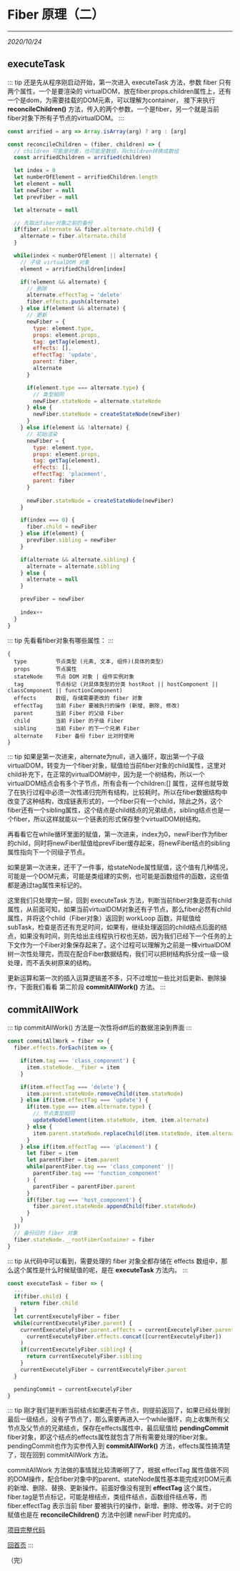 # Fiber 原理（二）
---
*2020/10/24*

## executeTask

::: tip
  还是先从程序刚启动开始，第一次进入 executeTask 方法，参数 fiber 只有两个属性，一个是要渲染的 virtualDOM，放在fiber.props.children属性上，还有一个是dom，为需要挂载的DOM元素，可以理解为container， 接下来执行 **reconcileChildren()** 方法，传入的两个参数，一个是fiber，另一个就是当前fiber对象下所有子节点的virtualDOM。
:::

``` js
const arrified = arg => Array.isArray(arg) ? arg : [arg]

const reconcileChildren = (fiber, children) => {
  // children 可能是对象，也可能是数组，将children转换成数组
  const arrifiedChildren = arrified(children)

  let index = 0
  let numberOfElement = arrifiedChildren.length
  let element = null
  let newFiber = null
  let prevFiber = null

  let alternate = null

  // 先取出fiber对象之前的备份
  if(fiber.alternate && fiber.alternate.child) {
    alternate = fiber.alternate.child
  }

  while(index < numberOfElement || alternate) {
    // 子级 virtualDOM 对象
    element = arrifiedChildren[index]

    if(!element && alternate) {
      // 删除
      alternate.effectTag = 'delete'
      fiber.effects.push(alternate)
    } else if(element && alternate) {
      // 更新
      newFiber = {
        type: element.type,
        props: element.props,
        tag: getTag(element),
        effects: [],
        effectTag: 'update',
        parent: fiber,
        alternate
      }

      if(element.type === alternate.type) {
        // 类型相同
        newFiber.stateNode = alternate.stateNode
      } else {
        newFiber.stateNode = createStateNode(newFiber)
      }
    } else if(element && !alternate) {
      // 初始渲染
      newFiber = {
        type: element.type,
        props: element.props,
        tag: getTag(element),
        effects: [],
        effectTag: 'placement',
        parent: fiber
      }
  
      newFiber.stateNode = createStateNode(newFiber)
    }

    if(index === 0) {
      fiber.child = newFiber
    } else if(element) {
      prevFiber.sibling = newFiber
    }

    if(alternate && alternate.sibling) {
      alternate = alternate.sibling
    } else {
      alternate = null
    }

    prevFiber = newFiber
    
    index++
  }
}
```

::: tip
  先看看fiber对象有哪些属性：
:::

```
{
  type         节点类型 (元素, 文本, 组件)(具体的类型)
  props        节点属性
  stateNode    节点 DOM 对象 | 组件实例对象
  tag          节点标记 (对具体类型的分类 hostRoot || hostComponent || classComponent || functionComponent)
  effects      数组, 存储需要更改的 fiber 对象
  effectTag    当前 Fiber 要被执行的操作 (新增, 删除, 修改)
  parent       当前 Fiber 的父级 Fiber
  child        当前 Fiber 的子级 Fiber
  sibling      当前 Fiber 的下一个兄弟 Fiber
  alternate    Fiber 备份 fiber 比对时使用
}
```

::: tip
  如果是第一次进来，alternate为null，进入循环，取出第一个子级 virtualDOM，转变为一个fiber对象，赋值给当前fiber对象的child属性，这里对child补充下，在正常的virtualDOM树中，因为是一个树结构，所以一个virtualDOM结点会有多个子节点，所有会有一个children:[] 属性，这样也就导致了在执行过程中必须一次性递归完所有结构，比较耗时。所以在fiber数据结构中改变了这种结构，改成链表形式的，一个fiber只有一个child，除此之外，这个fiber还有一个sibling属性，这个结点是child结点的兄弟结点，sibling结点也是一个fiber，所以这样就能以一个链表的形式保存整个virtualDOM树结构。

  再看看它在while循环里面的赋值，第一次进来，index为0，newFiber作为fiber的child，同时将newFiber赋值给prevFiber缓存起来，将newFiber结点的sibling属性指向下一个同级子节点。

  如果是第一次进来，还干了一件事，给stateNode属性赋值，这个值有几种情况，可能是一个DOM元素，可能是类组建的实例，也可能是函数组件的函数，这些值都是通过tag属性来标记的。

  这里我们只处理完一层，回到 executeTask 方法，判断当前fiber对象是否有child属性，从前面可知，如果当前virtualDOM对象还有子节点，那么fiber必然有child属性，并将这个child（Fiber对象）返回到 workLoop 函数，并赋值给 subTask，检查是否还有充足时间，如果有，继续处理返回的child结点后面的结点，如果没有时间，则先给出主线程执行权也无妨，因为我们已经下一个任务的上下文作为一个Fiber对象保存起来了。这个过程可以理解为之前是一棵virtualDOM树一次性处理完，而现在配合Fiber数据结构，我们可以把树结构拆分成一级一级处理，而不丢失树原来的结构。

  更新运算和第一次的插入运算逻辑差不多，只不过增加一些比对后更新、删除操作，下面我们看看 第二阶段 **commitAllWork()** 方法。
:::

## commitAllWork

::: tip
  commitAllWork() 方法是一次性将diff后的数据渲染到界面
:::

``` js
const commitAllWork = fiber => {
  fiber.effects.forEach(item => {

    if(item.tag === 'class_component') {
      item.stateNode.__fiber = item
    }

    if(item.effectTag === 'delete') {
      item.parent.stateNode.removeChild(item.stateNode)
    } else if(item.effectTag === 'update') {
      if(item.type === item.alternate.type) {
        // 节点类型相同
        updateNodeElement(item.stateNode, item, item.alternate)
      } else {
        item.parent.stateNode.replaceChild(item.stateNode, item.alternate.stateNode)
      }
    } else if(item.effectTag === 'placement') {
      let fiber = item
      let parentFiber = item.parent
      while(parentFiber.tag === 'class_component' || 
        parentFiber.tag === 'function_component'
      ) {
        parentFiber = parentFiber.parent
      }
      if(fiber.tag === 'host_component') {
        fiber.parent.stateNode.appendChild(fiber.stateNode)
      }  
    }
  })
  // 备份旧的 fiber 对象
  fiber.stateNode.__rootFiberContainer = fiber
}
```

::: tip
  从代码中可以看到，需要处理的 fiber 对象全都存储在 effects 数组中，那么这个属性是什么时候赋值的呢，是在 **executeTask** 方法内。
:::
``` js
const executeTask = fiber => {
  ...
  if(fiber.child) {
    return fiber.child
  }
  let currentExecutelyFiber = fiber
  while(currentExecutelyFiber.parent) {
    currentExecutelyFiber.parent.effects = currentExecutelyFiber.parent.effects.concat(
      currentExecutelyFiber.effects.concat([currentExecutelyFiber])
    )
    if(currentExecutelyFiber.sibling) {
      return currentExecutelyFiber.sibling
    }
    currentExecutelyFiber = currentExecutelyFiber.parent
  }

  pendingCommit = currentExecutelyFiber
}
```

::: tip
  刚才我们是判断当前结点如果还有子节点，则提前返回了，如果已经处理到最后一级结点，没有子节点了，那么需要再进入一个while循环，向上收集所有父节点及父节点的兄弟结点，保存在effects属性中，最后赋值给 **pendingCommit** fiber对象，即这个结点的effects属性就包含了所有需要处理的fiber对象。pendingCommit也作为实参传入到 **commitAllWork()** 方法，effects属性搞清楚了，现在回到 commitAllWork 方法。

  commitAllWork 方法做的事情就比较清晰明了了，根据 effectTag 属性值做不同的DOM操作，配合fiber对象中的parent、stateNode属性基本能完成对DOM元素的新增、删除、替换、更新操作。前面好像没有提到 **effectTag** 这个属性，fiber.tag是节点标记，可能是根结点，类组件结点，函数组件结点等，而fiber.effectTag 表示当前 fiber 要被执行的操作，新增、删除、修改等。对于它的赋值也是在 **reconcileChildren()** 方法中创建 newFiber 时完成的。

  [项目完整代码](https://gitee.com/zn3102090109/fiber.git)

  [回首页](/frontend)
:::

（完）